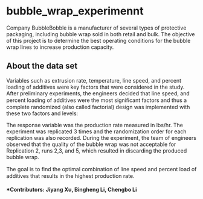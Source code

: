 # bubble_wrap_experimennt
Company BubbleBobble is a manufacturer of several types of protective packaging, including bubble wrap sold in both retail and bulk. The objective of this project is to determine the best operating conditions for the bubble wrap lines to increase production capacity.

## About the data set
Variables such as extrusion rate, temperature, line speed, and percent loading of additives were key factors that were considered in the study. After preliminary experiments, the engineers decided that line speed, and percent loading of additives were the most signiﬁcant factors and thus a complete randomized (also called factorial) design was implemented with these two factors and levels:

The response variable was the production rate measured in lbs/hr. The experiment was replicated 3 times and the randomization order for each replication was also recorded. During the experiment, the team of engineers observed that the quality of the bubble wrap was not acceptable for Replication 2, runs 2,3, and 5, which resulted in discarding the produced bubble wrap.

The goal is to ﬁnd the optimal combination of line speed and percent load of additives that results in the highest production rate.

#### *Contributors: Jiyang Xu, Bingheng Li, Chengbo Li
